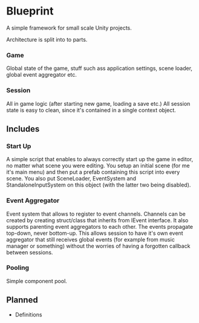 # Blueprint
A simple framework for small scale Unity projects.

Architecture is split into to parts.

### Game
Global state of the game, stuff such ass application settings, scene loader, global event aggregator etc.
### Session
All in game logic (after starting new game, loading a save etc.) All session state is easy to clean, 
since it's contained in a single context object.

## Includes

### Start Up
A simple script that enables to always correctly start up the game in editor, no matter what scene you were editing.
You setup an initial scene (for me it's main menu) and then put a prefab containing this script into every scene.
You also put SceneLoader, EventSystem and StandaloneInputSystem on this object (with the latter two being disabled).

### Event Aggregator
Event system that allows to register to event channels. Channels can be created by creating struct/class that inherits from IEvent interface.
It also supports parenting event aggregators to each other. The events propagate top-down, never bottom-up. This allows
session to have it's own event aggregator that still receives global events (for example from music manager or something)
without the worries of having a forgotten callback between sessions.

### Pooling
Simple component pool.

## Planned

- Definitions

